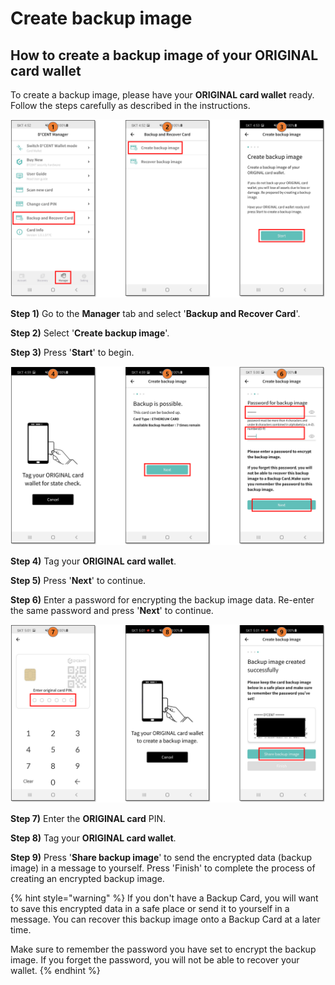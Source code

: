 # Create backup image

## How to create a backup image of your ORIGINAL card wallet

To create a backup image,  please have your **ORIGINAL card wallet** ready.\
Follow the steps carefully as described in the instructions.

![](<../../.gitbook/assets/11 (2).png>)

**Step 1)** Go to the **Manager** tab and select '**Backup and Recover Card**'.&#x20;

**Step 2)** Select '**Create backup image**'.

**Step 3)** Press '**Start**' to begin.

![](<../../.gitbook/assets/12 (2).png>)

**Step 4)** Tag your **ORIGINAL card wallet**.&#x20;

**Step 5)** Press '**Next**' to continue.

**Step 6)** Enter a password for encrypting the backup image data. Re-enter the same password and press '**Next**' to continue.

![](<../../.gitbook/assets/13 (1).png>)

**Step 7)** Enter the **ORIGINAL card** PIN.

**Step 8)** Tag your **ORIGINAL card wallet**.

**Step 9)** Press '**Share backup image**' to send the encrypted data (backup image) in a message to yourself. Press 'Finish' to complete the process of creating an encrypted backup image.

{% hint style="warning" %}
If you don't have a Backup Card, you will want to save this encrypted data in a safe place or send it to yourself in a message. You can recover this backup image onto a Backup Card at a later time.&#x20;

Make sure to remember the password you have set to encrypt the backup image. If you forget the password, you will not be able to recover your wallet.
{% endhint %}

